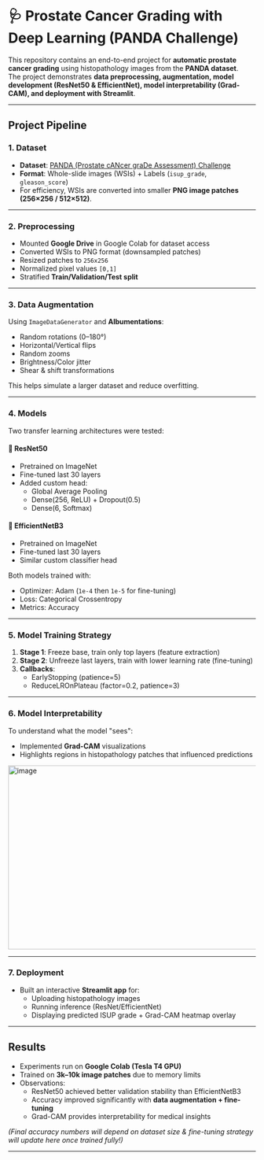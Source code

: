 # 🩺 Prostate Cancer Grading with Deep Learning (PANDA Challenge)

This repository contains an end-to-end project for **automatic prostate cancer grading** using histopathology images from the **PANDA dataset**.  
The project demonstrates **data preprocessing, augmentation, model development (ResNet50 & EfficientNet), model interpretability (Grad-CAM), and deployment with Streamlit**.

---

##  Project Pipeline

### 1. Dataset
- **Dataset**: [PANDA (Prostate cANcer graDe Assessment) Challenge](https://www.kaggle.com/competitions/prostate-cancer-grade-assessment/data)  
- **Format**: Whole-slide images (WSIs) + Labels (`isup_grade`, `gleason_score`)  
- For efficiency, WSIs are converted into smaller **PNG image patches (256×256 / 512×512)**.

---

### 2. Preprocessing
- Mounted **Google Drive** in Google Colab for dataset access
- Converted WSIs to PNG format (downsampled patches)
- Resized patches to `256x256`
- Normalized pixel values `[0,1]`
- Stratified **Train/Validation/Test split**

---

### 3. Data Augmentation
Using `ImageDataGenerator` and **Albumentations**:
- Random rotations (0–180°)
- Horizontal/Vertical flips
- Random zooms
- Brightness/Color jitter
- Shear & shift transformations

This helps simulate a larger dataset and reduce overfitting.

---

### 4. Models
Two transfer learning architectures were tested:

#### 🔹 ResNet50
- Pretrained on ImageNet  
- Fine-tuned last 30 layers  
- Added custom head:
  - Global Average Pooling  
  - Dense(256, ReLU) + Dropout(0.5)  
  - Dense(6, Softmax)  

#### 🔹 EfficientNetB3
- Pretrained on ImageNet  
- Fine-tuned last 30 layers  
- Similar custom classifier head  

Both models trained with:
- Optimizer: Adam (`1e-4` then `1e-5` for fine-tuning)  
- Loss: Categorical Crossentropy  
- Metrics: Accuracy  

---

### 5. Model Training Strategy
1. **Stage 1**: Freeze base, train only top layers (feature extraction)  
2. **Stage 2**: Unfreeze last layers, train with lower learning rate (fine-tuning)  
3. **Callbacks**:
   - EarlyStopping (patience=5)  
   - ReduceLROnPlateau (factor=0.2, patience=3)  

---

### 6. Model Interpretability
To understand what the model "sees":
- Implemented **Grad-CAM** visualizations
- Highlights regions in histopathology patches that influenced predictions

<img width="793" height="374" alt="image" src="https://github.com/user-attachments/assets/6a204e98-4035-4949-8f24-f396dc6dc89c" />


---

### 7. Deployment
- Built an interactive **Streamlit app** for:
  - Uploading histopathology images  
  - Running inference (ResNet/EfficientNet)  
  - Displaying predicted ISUP grade + Grad-CAM heatmap overlay  

---

##  Results
- Experiments run on **Google Colab (Tesla T4 GPU)**  
- Trained on **3k–10k image patches** due to memory limits  
- Observations:
  - ResNet50 achieved better validation stability than EfficientNetB3 
  - Accuracy improved significantly with **data augmentation + fine-tuning**  
  - Grad-CAM provides interpretability for medical insights  

*(Final accuracy numbers will depend on dataset size & fine-tuning strategy will update here once trained fully!)*

---


